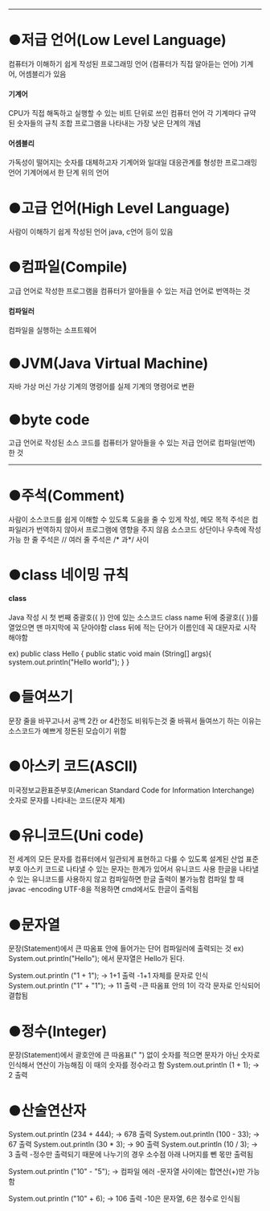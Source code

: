 

---

# ●저급 언어(Low Level Language)
컴퓨터가 이해하기 쉽게 작성된 프로그래밍 언어 (컴퓨터가 직접 알아듣는 언어)
기계어, 어셈블리가 있음
#### 기계어
CPU가 직접 해독하고 실행할 수 있는 비트 단위로 쓰인 컴퓨터 언어
각 기계마다 규약된 숫자들의 규칙 조합
프로그램을 나타내는 가장 낮은 단계의 개념
#### 어셈블리
가독성이 떨어지는 숫자를 대체하고자 기계어와 일대일 대응관계를 형성한 프로그래밍 언어
기계어에서 한 단계 위의 언어

# ●고급 언어(High Level Language)
사람이 이해하기 쉽게 작성된 언어
java, c언어 등이 있음

# ●컴파일(Compile)
고급 언어로 작성한 프로그램을 컴퓨터가 알아들을 수 있는 저급 언어로 번역하는 것
#### 컴파일러
컴파일을 실행하는 소프트웨어

# ●JVM(Java Virtual Machine)
자바 가상 머신
가상 기계의 명령어를 실제 기계의 명령어로 변환

# ●byte code
고급 언어로 작성된 소스 코드를 컴퓨터가 알아들을 수 있는 저급 언어로 컴파일(번역)한 것


---

# ●주석(Comment)
사람이 소스코드를 쉽게 이해할 수 있도록 도움을 줄 수 있게 작성, 메모 목적
주석은 컴파일러가 번역하지 않아서 프로그램에 영향을 주지 않음
소스코드 상단이나  우측에 작성 가능
한 줄 주석은 // 
여러 줄 주석은 /* 과*/ 사이

# ●class 네이밍 규칙
#### class
Java 작성 시 첫 번째 중괄호({ }) 안에 있는 소스코드
class name 뒤에 중괄호({ })를 열었으면 맨 마지막에 꼭 닫아야함
class 뒤에 적는 단어가 이름인데 꼭 대문자로 시작해야함

ex) public class Hello {
     public static void main (String[] args){
        system.out.println("Hello world");
      }
    }

# ●들여쓰기
문장 줄을 바꾸고나서 공백 2칸 or 4칸정도 비워두는것
줄 바꿔서 들여쓰기 하는 이유는 소스코드가 예쁘게 정돈된 모습이기 위함

# ●아스키 코드(ASCII)
미국정보교환표준부호(American Standard Code for Information Interchange)
숫자로 문자를 나타내는 코드(문자 체계)

# ●유니코드(Uni code)
전 세계의 모든 문자를 컴퓨터에서 일관되게 표현하고 다룰 수 있도록 설계된 산업 표준부호
아스키 코드로 나타낼 수 있는 문자는 한계가 있어서 유니코드 사용
한글을 나타낼 수 있는 유니코드를 사용하지 않고 컴파일하면 한글 출력이 불가능함
컴파일 할 때 javac -encoding UTF-8을 적용하면 cmd에서도 한글이 출력됨

# ●문자열
문장(Statement)에서 큰 따옴표 안에 들어가는 단어
컴파일러에 출력되는 것
ex) System.out.println("Hello"); 에서 문자열은 Hello가 된다.

System.out.println ("1 + 1"); → 1+1 출력
-1+1 자체를 문자로 인식
System.out.println ("1" + "1"); → 11 출력
-큰 따옴표 안의 1이 각각 문자로 인식되어 결합됨

# ●정수(Integer)
문장(Statement)에서 괄호안에 큰 따옴표(" ") 없이 숫자를 적으면 문자가 아닌 숫자로 인식해서 연산이 가능해짐
이 때의 숫자를 정수라고 함
System.out.println (1 + 1); → 2 출력

# ●산술연산자
System.out.println (234 + 444); → 678 출력
System.out.println (100 - 33); → 67 출력
System.out.println (30 * 3); → 90 출력
System.out.println (10 / 3); → 3 출력 
-정수만 출력되기 때문에 나누기의 경우 소수점 아래 나머지를 뻰 몫만 출력됨

System.out.println ("10" - "5"); → 컴파일 에러
-문자열 사이에는 합연산(+)만 가능함

System.out.println ("10" + 6); → 106 출력
-10은 문자열, 6은 정수로 인식됨